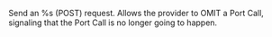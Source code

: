 Send an %s (POST) request. Allows the provider to OMIT a Port Call, signaling that the Port Call is no longer going to
happen.
